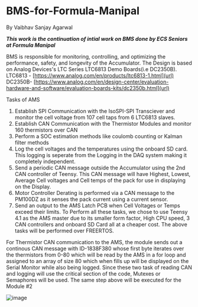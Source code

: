 # BMS-for-Formula-Manipal
By Vaibhav Sanjay Agarwal 

***This work is the continuation of intial work on BMS done by ECS Seniors at Formula Manipal***

BMS is responsible for monitoring, controlling, and optimizing the performance, safety, and
longevity of the Accumulator.
The Design is based on Analog Devices's LTC Series LTC6813 Demo Boards(i.e DC2350B).
LTC6813 - [https://www.analog.com/en/products/ltc6813-1.html](url)
DC2350B- [https://www.analog.com/en/design-center/evaluation-hardware-and-software/evaluation-boards-kits/dc2350b.html](url)

Tasks of AMS
1. Establish SPI Communication with the IsoSPI-SPI Transciever and monitor the cell
voltage from 107 cell taps from 6 LTC6813 slaves.
2. Establish CAN Communication with the Thermistor Modules and monitor 160
thermistors over CAN
3. Perform a SOC estimation methods like coulomb counting or Kalman filter methods
4. Log the cell voltages and the temperatures using the onboard SD card. This logging is
seperate from the Logging in the DAQ system making it completely independent.
5. Send a periodic CAN message outside the Accumulator using the 2nd CAN controller
of Teensy. This CAN message will have Highest, Lowest, Average Cell voltages and
Cell temps of the pack for use in displaying on the Display.
6. Motor Controller Derating is performed via a CAN message to the PM100DZ as it
senses the pack current using a current sensor.
7. Send an output to the AMS Latch PCB when Cell Voltages or Temps exceed their
limits.
To Perform all these tasks, we chose to use Teensy 4.1 as the AMS master due to its smaller
form factor, High CPU speed, 3 CAN controllers and onboard SD Card all at a cheaper cost.
The above tasks will be performed over FREERTOS.

For Thermistor CAN communication to the AMS, the module sends out a continous CAN
message with ID-1838F380 whose first byte iterates over the thermistors from 0-80 which will
be read by the AMS in a for loop and assigned to an array of size 80 which when fills up will
be displayed on the Serial Monitor while also being logged. Since these two task of reading
CAN and logging will use the critical section of the code, Mutexes or Semaphores will be used.
The same step above will be executed for the Module #2

![image](https://github.com/Suns-Caar/Battery-Management-System-for-an-FSAE-Racecar/assets/73470491/d723e69a-bf36-4046-bdb6-fdabad217f43)
